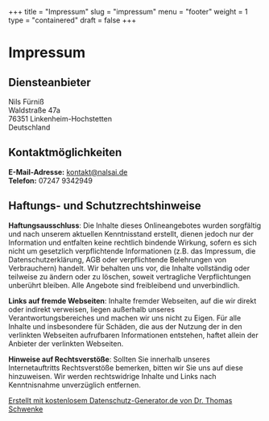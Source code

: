 +++
title = "Impressum"
slug = "impressum"
menu = "footer"
weight = 1
type = "containered"
draft = false
+++

# Impressum

## Diensteanbieter

Nils Fürniß  
Waldstraße 47a  
76351 Linkenheim-Hochstetten  
Deutschland

## Kontaktmöglichkeiten

**E-Mail-Adresse:** [kontakt@nalsai.de](mailto:kontakt@nalsai.de)  
**Telefon:** 07247 9342949

## Haftungs- und Schutzrechtshinweise

**Haftungsausschluss**: Die Inhalte dieses Onlineangebotes wurden sorgfältig und nach unserem aktuellen Kenntnisstand erstellt, dienen jedoch nur der Information und entfalten keine rechtlich bindende Wirkung, sofern es sich nicht um gesetzlich verpflichtende Informationen (z.B. das Impressum, die Datenschutzerklärung, AGB oder verpflichtende Belehrungen von Verbrauchern) handelt. Wir behalten uns vor, die Inhalte vollständig oder teilweise zu ändern oder zu löschen, soweit vertragliche Verpflichtungen unberührt bleiben. Alle Angebote sind freibleibend und unverbindlich.

**Links auf fremde Webseiten**: Inhalte fremder Webseiten, auf die wir direkt oder indirekt verweisen, liegen außerhalb unseres Verantwortungsbereiches und machen wir uns nicht zu Eigen. Für alle Inhalte und insbesondere für Schäden, die aus der Nutzung der in den verlinkten Webseiten aufrufbaren Informationen entstehen, haftet allein der Anbieter der verlinkten Webseiten.

**Hinweise auf Rechtsverstöße**: Sollten Sie innerhalb unseres Internetauftritts Rechtsverstöße bemerken, bitten wir Sie uns auf diese hinzuweisen. Wir werden rechtswidrige Inhalte und Links nach Kenntnisnahme unverzüglich entfernen.

[Erstellt mit kostenlosem Datenschutz-Generator.de von Dr. Thomas Schwenke](https://datenschutz-generator.de/?l=de "Rechtstext von Dr. Schwenke - für weitere Informationen bitte anklicken.")